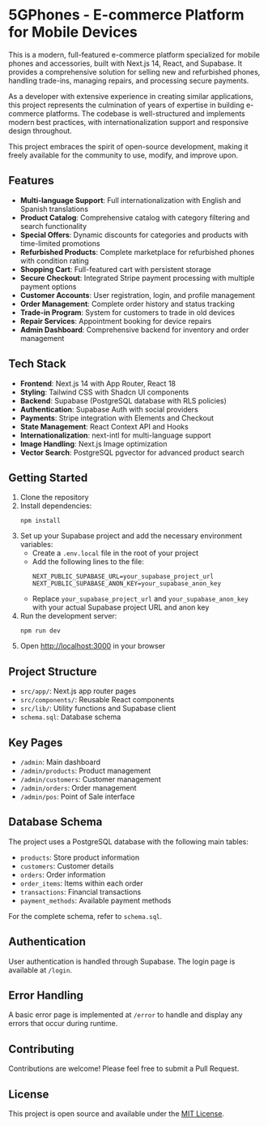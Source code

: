 # 5GPhones - E-commerce Platform for Mobile Devices

This is a modern, full-featured e-commerce platform specialized for mobile phones and accessories, built with Next.js 14, React, and Supabase. It provides a comprehensive solution for selling new and refurbished phones, handling trade-ins, managing repairs, and processing secure payments.

As a developer with extensive experience in creating similar applications, this project represents the culmination of years of expertise in building e-commerce platforms. The codebase is well-structured and implements modern best practices, with internationalization support and responsive design throughout.

This project embraces the spirit of open-source development, making it freely available for the community to use, modify, and improve upon.

## Features

- **Multi-language Support**: Full internationalization with English and Spanish translations
- **Product Catalog**: Comprehensive catalog with category filtering and search functionality
- **Special Offers**: Dynamic discounts for categories and products with time-limited promotions
- **Refurbished Products**: Complete marketplace for refurbished phones with condition rating
- **Shopping Cart**: Full-featured cart with persistent storage
- **Secure Checkout**: Integrated Stripe payment processing with multiple payment options
- **Customer Accounts**: User registration, login, and profile management
- **Order Management**: Complete order history and status tracking
- **Trade-in Program**: System for customers to trade in old devices
- **Repair Services**: Appointment booking for device repairs
- **Admin Dashboard**: Comprehensive backend for inventory and order management

## Tech Stack

- **Frontend**: Next.js 14 with App Router, React 18
- **Styling**: Tailwind CSS with Shadcn UI components
- **Backend**: Supabase (PostgreSQL database with RLS policies)
- **Authentication**: Supabase Auth with social providers
- **Payments**: Stripe integration with Elements and Checkout
- **State Management**: React Context API and Hooks
- **Internationalization**: next-intl for multi-language support
- **Image Handling**: Next.js Image optimization
- **Vector Search**: PostgreSQL pgvector for advanced product search

## Getting Started

1. Clone the repository
2. Install dependencies:
   ```
   npm install
   ```
3. Set up your Supabase project and add the necessary environment variables:
   - Create a `.env.local` file in the root of your project
   - Add the following lines to the file:
     ```
     NEXT_PUBLIC_SUPABASE_URL=your_supabase_project_url
     NEXT_PUBLIC_SUPABASE_ANON_KEY=your_supabase_anon_key
     ```
   - Replace `your_supabase_project_url` and `your_supabase_anon_key` with your actual Supabase project URL and anon key
4. Run the development server:
   ```
   npm run dev
   ```
5. Open [http://localhost:3000](http://localhost:3000) in your browser

## Project Structure

- `src/app/`: Next.js app router pages
- `src/components/`: Reusable React components
- `src/lib/`: Utility functions and Supabase client
- `schema.sql`: Database schema

## Key Pages

- `/admin`: Main dashboard
- `/admin/products`: Product management
- `/admin/customers`: Customer management
- `/admin/orders`: Order management
- `/admin/pos`: Point of Sale interface

## Database Schema

The project uses a PostgreSQL database with the following main tables:

- `products`: Store product information
- `customers`: Customer details
- `orders`: Order information
- `order_items`: Items within each order
- `transactions`: Financial transactions
- `payment_methods`: Available payment methods

For the complete schema, refer to `schema.sql`.

## Authentication

User authentication is handled through Supabase. The login page is available at `/login`.

## Error Handling

A basic error page is implemented at `/error` to handle and display any errors that occur during runtime.

## Contributing

Contributions are welcome! Please feel free to submit a Pull Request.

## License

This project is open source and available under the [MIT License](LICENSE).

